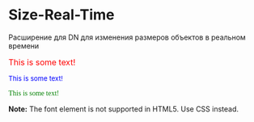 # Size-Real-Time
Расширение для DN для изменения размеров объектов в реальном времени
<!DOCTYPE html>
<html>
<body>

<p><font size="3" color="red">This is some text!</font></p>

<p><font size="2" color="blue">This is some text!</font></p>

<p><font face="verdana" color="green">This is some text!</font></p>

<p><strong>Note:</strong> The font element is not supported in HTML5. Use CSS instead.</p>

</body>
</html>
